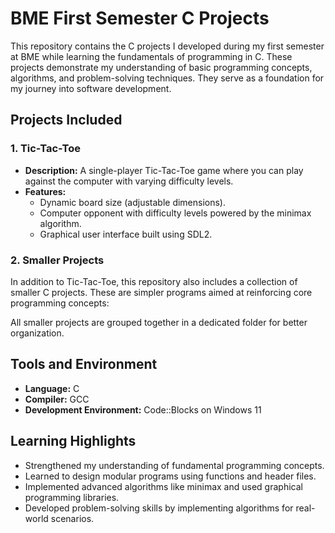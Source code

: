 # BME First Semester C Projects

This repository contains the C projects I developed during my first semester at BME while learning the fundamentals of programming in C. These projects demonstrate my understanding of basic programming concepts, algorithms, and problem-solving techniques. They serve as a foundation for my journey into software development.

## Projects Included

### 1. **Tic-Tac-Toe**
- **Description:** A single-player Tic-Tac-Toe game where you can play against the computer with varying difficulty levels.
- **Features:**
  - Dynamic board size (adjustable dimensions).
  - Computer opponent with difficulty levels powered by the minimax algorithm.
  - Graphical user interface built using SDL2.


### 2. **Smaller Projects**
In addition to Tic-Tac-Toe, this repository also includes a collection of smaller C projects. These are simpler programs aimed at reinforcing core programming concepts:

All smaller projects are grouped together in a dedicated folder for better organization.

## Tools and Environment
- **Language:** C
- **Compiler:** GCC
- **Development Environment:** Code::Blocks on Windows 11

## Learning Highlights
- Strengthened my understanding of fundamental programming concepts.
- Learned to design modular programs using functions and header files.
- Implemented advanced algorithms like minimax and used graphical programming libraries.
- Developed problem-solving skills by implementing algorithms for real-world scenarios.


